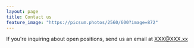 ```yaml
---
layout: page
title: Contact us
feature_image: "https://picsum.photos/2560/600?image=872"
---
```


If you're inquiring about open positions, send us an email at XXX@XXX.xx
